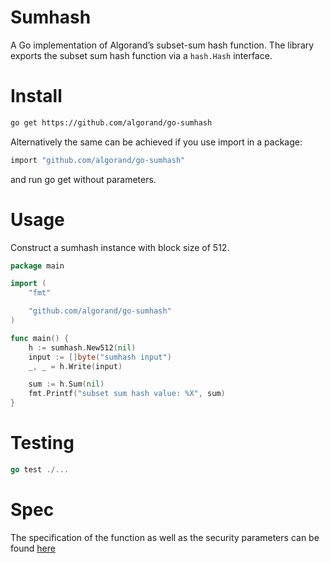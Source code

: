 
Sumhash
====================


A Go implementation of Algorand’s subset-sum hash function.
The library exports the subset sum hash function via a `hash.Hash` interface.


# Install

```bash
go get https://github.com/algorand/go-sumhash
```
Alternatively the same can be achieved if you use import in a package:

```bash
import "github.com/algorand/go-sumhash"
```
and run go get without parameters.

# Usage 

Construct a sumhash instance with block size of 512.

```go
package main

import (
	"fmt"

	"github.com/algorand/go-sumhash"
)

func main() {
	h := sumhash.New512(nil)
	input := []byte("sumhash input")
	_, _ = h.Write(input)

	sum := h.Sum(nil)
	fmt.Printf("subset sum hash value: %X", sum)
}

```

# Testing

```go
go test ./...
```

# Spec

The specification of the function as well as the security parameters
can be found [here](https://github.com/algorand/snark-friendly-crypto/tree/master/spec)
